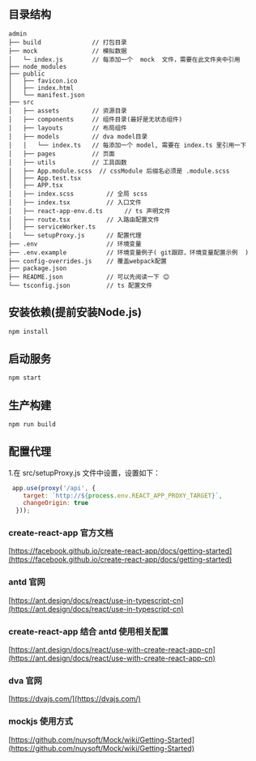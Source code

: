 ## **目录结构**

```
admin
├── build              // 打包目录
├── mock               // 模拟数据
│   └─ index.js        // 每添加一个  mock  文件，需要在此文件夹中引用
├── node_modules
├── public
│   ├── favicon.ico
│   ├── index.html
│   └── manifest.json
├── src
│   ├── assets         // 资源目录
│   ├── components     // 组件目录(最好是无状态组件)
│   ├── layouts        // 布局组件
│   ├── models         // dva model目录 
│   │   └── index.ts   // 每添加一个 model, 需要在 index.ts 里引用一下
│   ├── pages          // 页面
│   ├── utils          // 工具函数
│   ├── App.module.scss  // cssModule 后缀名必须是 .module.scss
│   ├── App.test.tsx
│   ├── APP.tsx
│   ├── index.scss         // 全局 scss  
│   ├── index.tsx          // 入口文件
│   ├── react-app-env.d.ts      // ts 声明文件
│   ├── route.tsx          // 入路由配置文件
│   ├── serviceWorker.ts
│   └── setupProxy.js      // 配置代理
├── .env                   // 环境变量
├── .env.example           // 环境变量例子( git跟踪，环境变量配置示例  )
├── config-overrides.js    // 覆盖webpack配置
├── package.json
├── README.json            // 可以先阅读一下 😊
└── tsconfig.json          // ts 配置文件
```

## **安装依赖**(提前安装Node.js)

```js
npm install
```

## **启动服务**

```js
npm start
```

## **生产构建**

```js
npm run build
```

## **配置代理**

1.在 src/setupProxy.js 文件中设置，设置如下：

```js
 app.use(proxy('/api', {
    target: `http://${process.env.REACT_APP_PROXY_TARGET}`,
    changeOrigin: true
  }));
```

### create-react-app 官方文档

[https://facebook.github.io/create-react-app/docs/getting-started](https://facebook.github.io/create-react-app/docs/getting-started)

### antd 官网

[https://ant.design/docs/react/use-in-typescript-cn](https://ant.design/docs/react/use-in-typescript-cn)

### create-react-app 结合 antd 使用相关配置

[https://ant.design/docs/react/use-with-create-react-app-cn](https://ant.design/docs/react/use-with-create-react-app-cn)

### dva 官网

[https://dvajs.com/](https://dvajs.com/)

### mockjs 使用方式

[https://github.com/nuysoft/Mock/wiki/Getting-Started](https://github.com/nuysoft/Mock/wiki/Getting-Started)